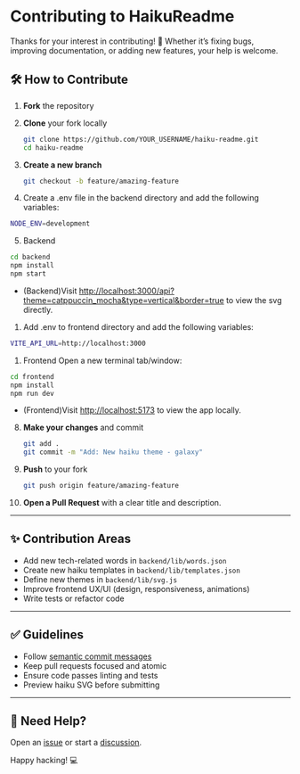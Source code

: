 # Contributing to HaikuReadme

Thanks for your interest in contributing! 🚀 Whether it’s fixing bugs, improving documentation, or adding new features, your help is welcome.

## 🛠️ How to Contribute

1. **Fork** the repository
2. **Clone** your fork locally  
   ```bash
   git clone https://github.com/YOUR_USERNAME/haiku-readme.git
   cd haiku-readme
   ```

3. **Create a new branch**  
   ```bash
   git checkout -b feature/amazing-feature
   ```

4. Create a .env file in the backend directory and add the following variables:
```bash
NODE_ENV=development
```

5. Backend
```bash
cd backend
npm install
npm start
```
- (Backend)Visit [http://localhost:3000/api?theme=catppuccin_mocha&type=vertical&border=true](http://localhost:3000/api?theme=catppuccin_mocha&type=vertical&border=true) to view the svg directly. 


1. Add .env to frontend directory and add the following variables:
```bash
VITE_API_URL=http://localhost:3000
```

1. Frontend
Open a new terminal tab/window:
```bash
cd frontend
npm install
npm run dev
```

- (Frontend)Visit [http://localhost:5173](http://localhost:5173) to view the app locally.



8. **Make your changes** and commit  
   ```bash
   git add .
   git commit -m "Add: New haiku theme - galaxy"
   ```

9. **Push** to your fork  
   ```bash
   git push origin feature/amazing-feature
   ```

10. **Open a Pull Request** with a clear title and description.

---

## ✨ Contribution Areas

- Add new tech-related words in `backend/lib/words.json`
- Create new haiku templates in `backend/lib/templates.json`
- Define new themes in `backend/lib/svg.js`
- Improve frontend UX/UI (design, responsiveness, animations)
- Write tests or refactor code

---

## ✅ Guidelines

- Follow [semantic commit messages](https://www.conventionalcommits.org/)
- Keep pull requests focused and atomic
- Ensure code passes linting and tests
- Preview haiku SVG before submitting

---

## 🙌 Need Help?

Open an [issue](https://github.com/chinmay29hub/haiku-readme/issues) or start a [discussion](https://github.com/chinmay29hub/haiku-readme/discussions).

Happy hacking! 💻
